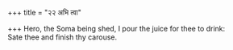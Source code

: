 +++
title = "२२ अभि त्वा"

+++
Hero, the Soma being shed, I pour the juice for thee to drink:  
     Sate thee and finish thy carouse.
